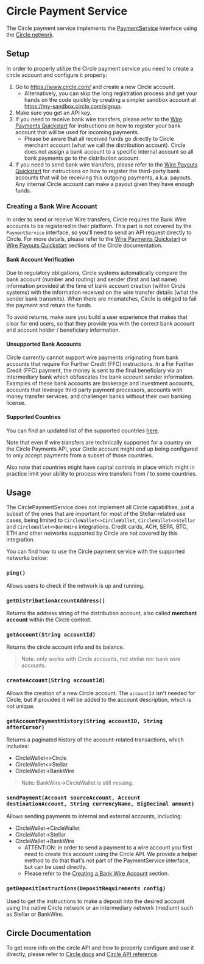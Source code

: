 # Circle Payment Service

The Circle payment service implements the [PaymentService] interface using the [Circle network].

## Setup

In order to properly utilize the Circle payment service you need to create a circle account and configure it properly:

1. Go to <https://www.circle.com/> and create a new Circle account.
   - Alternatively, you can skip the long registration process and get your hands on the code quickly by creating a
     simpler sandbox account at <https://my-sandbox.circle.com/signup>.
2. Make sure you get an API key.
3. If you need to receive bank wire transfers, please refer to the [Wire Payments Quickstart] for instructions on how to
   register your bank account that will be used for incoming payments.
   - Please be aware that all received funds go directly to Circle merchant account (what we call the distribution
   account). Circle does not assign a bank account to a specific internal account so all bank payments go to the
   distribution account.
4. If you need to send bank wire transfers, please refer to the [Wire Payouts Quickstart] for instructions on how to
   register the third-party bank accounts that will be receiving this outgoing payments, a.k.a. payouts. Any internal
   Circle account can make a payout given they have enough funds.

### Creating a Bank Wire Account

In order to send or receive Wire transfers, Circle requires the Bank Wire accounts to be registered in their platform.
This part is not covered by the `PaymentService` interface, so you'll need to send an API request directly to Circle.
For more details, please refer to the [Wire Payments Quickstart] or [Wire Payouts Quickstart] sections of the Circle
documentation.

#### Bank Account Verification

Due to regulatory obligations, Circle systems automatically compare the bank account (number and routing) and sender
(first and last name) information provided at the time of bank account creation (within Circle systems) with the
information received on the wire transfer details (what the sender bank transmits). When there are mismatches, Circle
is obliged to fail the payment and return the funds.

To avoid returns, make sure you build a user experience that makes that clear for end users, so that they provide you
with the correct bank account and account holder / beneficiary information.

#### Unsupported Bank Accounts

Circle currently cannot support wire payments originating from bank accounts that require For Further Credit (FFC)
instructions. In a For Further Credit (FFC) payment, the money is sent to the final beneficiary via an intermediary bank
which obfuscates the bank account sender information. Examples of these bank accounts are brokerage and investment
accounts, accounts that leverage third party payment processors, accounts with money transfer services, and challenger
banks without their own banking license.

#### Supported Countries

You can find an updated list of the supported countries [here](https://developers.circle.com/docs/supported-countries#wire-transfer-payments--payouts).

Note that even if wire transfers are technically supported for a country on the Circle Payments API, your Circle account
might end up being configured to only accept payments from a subset of those countries.

Also note that countries might have capital controls in place which might in practice limit your ability to process wire
transfers from / to some countries.

## Usage

The CirclePaymentService does not implement all Circle capabilities, just a subset of the ones that are important for
most of the Stellar-related use cases, being limited to `CircleWallet<>CircleWallet`, `CircleWallet<>Stellar` and
`CircleWallet<>BankWire` integrations. Credit cards, ACH, SEPA, BTC, ETH and other networks supported by Circle are not
covered by this integration.

You can find how to use the Circle payment service with the supported networks below:

### `ping()`

Allows users to check if the network is up and running.

### `getDistributionAccountAddress()`

Returns the address string of the distribution account, also called **merchant account** within the Circle context.

### `getAccount(String accountId)`

Returns the circle account info and its balance.

> Note: only works with Circle accounts, not stellar nor bank wire accounts.

### `createAccount(String accountId)`

Allows the creation of a new Circle account. The `accountId` isn't needed for Circle, but if provided it will be added
to the account description, which is not unique.

### `getAccountPaymentHistory(String accountID, String afterCursor)`

Returns a paginated history of the account-related transactions, which includes:
- CircleWallet<>Circle
- CircleWallet<>Stellar
- CircleWallet->BankWire

> Note: BankWire->CircleWallet is still missing.

### `sendPayment(Account sourceAccount, Account destinationAccount, String currencyName, BigDecimal amount)`

Allows sending payments to internal and external accounts, including:
- CircleWallet->CircleWallet
- CircleWallet->Stellar
- CircleWallet->BankWire
   - ATTENTION: in order to send a payment to a wire account you first need to create this account using the Circle API.
     We provide a helper method to do that that's not part of the PaymentService interface, but can be used directly.
   - Please refer to the [Creating a Bank Wire Account](#creating-a-bank-wire-account) section.

### `getDepositInstructions(DepositRequirements config)`

Used to get the instructions to make a deposit into the desired account using the native Circle network or an
intermediary network (medium) such as Stellar or BankWire.

## Circle Documentation

To get more info on the circle API and how to properly configure and use it directly, please refer to [Circle docs] and
[Circle API reference].

[PaymentService]: ../../../../../../../../../core/src/main/java/org/stellar/anchor/paymentservice/PaymentService.java
[Circle network]: https://developers.circle.com/reference
[Circle docs]: https://developers.circle.com/docs/
[Circle API reference]: https://developers.circle.com/reference
[Wire Payments Quickstart]: https://developers.circle.com/docs/wire-payments-quickstart#3-create-the-bank-account-you-will-accept-a-payment-from
[Wire Payouts Quickstart]: https://developers.circle.com/docs/payouts-quickstart#4-create-the-bank-account-you-will-send-the-payout-to
